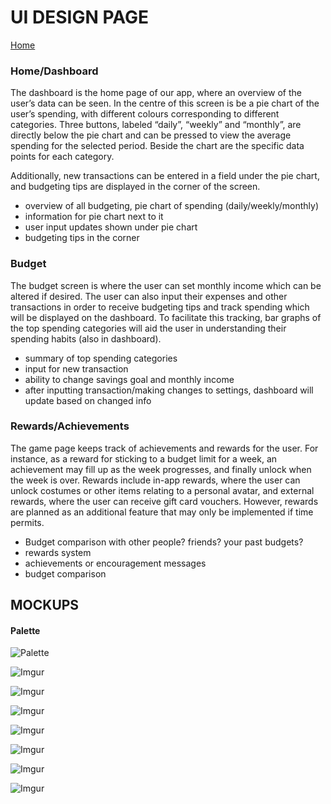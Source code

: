 # UI DESIGN PAGE
[Home](README.md)   

### Home/Dashboard
The dashboard is the home page of our app, where an overview of the user’s data can be seen. In the centre of this screen is be a pie chart of the user’s spending, with different colours corresponding to different categories. Three buttons, labeled “daily”, “weekly” and “monthly”, are directly below the pie chart and can be pressed to view the average spending for the selected period. Beside the chart are the specific data points for each category.    

Additionally, new transactions can be entered in a field under the pie chart, and budgeting tips are displayed in the corner of the screen.   

- overview of all budgeting, pie chart of spending (daily/weekly/monthly)
- information for pie chart next to it
- user input updates shown under pie chart
- budgeting tips in the corner

### Budget
The budget screen is where the user can set monthly income which can be altered if desired. The user can also input their expenses and other transactions in order to receive budgeting tips and track spending which will be displayed on the dashboard. To facilitate this tracking, bar graphs of the top spending categories will aid the user in understanding their spending habits (also in dashboard).    

- summary of top spending categories
- input for new transaction
- ability to change savings goal and monthly income
- after inputting transaction/making changes to settings, dashboard will update based on changed info 

### Rewards/Achievements
The game page keeps track of achievements and rewards for the user. For instance, as a reward for sticking to a budget limit for a week, an achievement may fill up as the week progresses, and finally unlock when the week is over. Rewards include in-app rewards, where the user can unlock costumes or other items relating to a personal avatar, and external rewards, where the user can receive gift card vouchers. However, rewards are planned as an additional feature that may only be implemented if time permits.    

- Budget comparison with other people? friends? your past budgets?
- rewards system
- achievements or encouragement messages
- budget comparison

## MOCKUPS

#### Palette
![Palette](http://i.imgur.com/NdZUKV3.png)   

![Imgur](http://i.imgur.com/0K514uo.png)    

![Imgur](http://i.imgur.com/SrdZmJ3.jpg)    

![Imgur](http://i.imgur.com/SWGzgmM.jpg)

![Imgur](http://i.imgur.com/BHlAbJ5.jpg)   

![Imgur](http://i.imgur.com/4eyLbo6.jpg)   

![Imgur](http://i.imgur.com/d27Ki3n.png)   

![Imgur](http://i.imgur.com/9ZsKFHv.png)   
